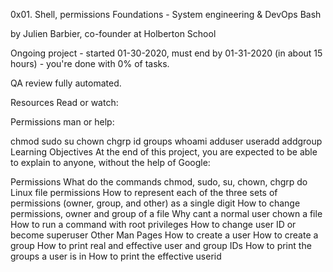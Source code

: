 0x01. Shell, permissions
 Foundations - System engineering & DevOps  Bash   

 by Julien Barbier, co-founder at Holberton School

 Ongoing project - started 01-30-2020, must end by 01-31-2020 (in about 15 hours) - you're done with 0% of tasks.

 QA review fully automated.

Resources
Read or watch:

Permissions
man or help:

chmod
sudo
su
chown
chgrp
id
groups
whoami
adduser
useradd
addgroup
Learning Objectives
At the end of this project, you are expected to be able to explain to anyone, without the help of Google:

Permissions
What do the commands chmod, sudo, su, chown, chgrp do
Linux file permissions
How to represent each of the three sets of permissions (owner, group, and other) as a single digit
How to change permissions, owner and group of a file
Why cant a normal user chown a file
How to run a command with root privileges
How to change user ID or become superuser
Other Man Pages
How to create a user
How to create a group
How to print real and effective user and group IDs
How to print the groups a user is in
How to print the effective userid